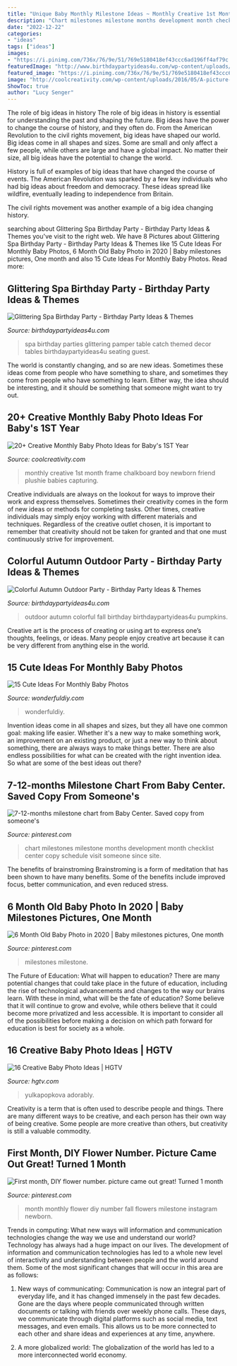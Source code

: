 ```yaml
---
title: "Unique Baby Monthly Milestone Ideas ~ Monthly Creative 1st Month Frame Chalkboard Boy Newborn Friend Plushie Babies Capturing"
description: "Chart milestones milestone months development month checklist center copy schedule visit someone since site"
date: "2022-12-22"
categories:
- "ideas"
tags: ["ideas"]
images:
- "https://i.pinimg.com/736x/76/9e/51/769e5180418ef43ccc6ad196ff4af79c.jpg"
featuredImage: "http://www.birthdaypartyideas4u.com/wp-content/uploads/2016/09/Colorful-Autumn-Outdoor-Party-Pumpkins-600x899.jpg"
featured_image: "https://i.pinimg.com/736x/76/9e/51/769e5180418ef43ccc6ad196ff4af79c.jpg"
image: "http://coolcreativity.com/wp-content/uploads/2016/05/A-picture-frame-and-a-plushie-friend.jpg"
ShowToc: true
author: "Lucy Senger"
---
```



The role of big ideas in history
The role of big ideas in history is essential for understanding the past and shaping the future. Big ideas have the power to change the course of history, and they often do. From the American Revolution to the civil rights movement, big ideas have shaped our world.
Big ideas come in all shapes and sizes. Some are small and only affect a few people, while others are large and have a global impact. No matter their size, all big ideas have the potential to change the world.

History is full of examples of big ideas that have changed the course of events. The American Revolution was sparked by a few key individuals who had big ideas about freedom and democracy. These ideas spread like wildfire, eventually leading to independence from Britain.

The civil rights movement was another example of a big idea changing history.

	

		
searching about Glittering Spa Birthday Party - Birthday Party Ideas &amp; Themes you've visit to the right web. We have 8 Pictures about Glittering Spa Birthday Party - Birthday Party Ideas &amp; Themes like 15 Cute Ideas For Monthly Baby Photos, 6 Month Old Baby Photo in 2020 | Baby milestones pictures, One month and also 15 Cute Ideas For Monthly Baby Photos. Read more:
		
    
## Glittering Spa Birthday Party - Birthday Party Ideas &amp; Themes

<img loading=lazy src="http://www.birthdaypartyideas4u.com/wp-content/uploads/2017/04/Glittering-Spa-Birthday-Party-Guest-Seating-600x898.jpg" onerror="this.onerror=null;this.src='https://tse3.mm.bing.net/th?id=OIP.XPZu39Tkk8FLphVH7Xd44AHaLF&amp;pid=15.1';" alt="Glittering Spa Birthday Party - Birthday Party Ideas &amp; Themes">

_Source: birthdaypartyideas4u.com_

>spa birthday parties glittering pamper table catch themed decor tables birthdaypartyideas4u seating guest. 

	

The world is constantly changing, and so are new ideas. Sometimes these ideas come from people who have something to share, and sometimes they come from people who have something to learn. Either way, the idea should be interesting, and it should be something that someone might want to try out.

    
## 20+ Creative Monthly Baby Photo Ideas For Baby&#039;s 1ST Year

<img loading=lazy src="http://coolcreativity.com/wp-content/uploads/2016/05/A-picture-frame-and-a-plushie-friend.jpg" onerror="this.onerror=null;this.src='https://tse1.mm.bing.net/th?id=OIP.Gx8tE2JBouyCFinx30OCJwHaHa&amp;pid=15.1';" alt="20+ Creative Monthly Baby Photo Ideas for Baby&#039;s 1ST Year">

_Source: coolcreativity.com_

>monthly creative 1st month frame chalkboard boy newborn friend plushie babies capturing. 

	

Creative individuals are always on the lookout for ways to improve their work and express themselves. Sometimes their creativity comes in the form of new ideas or methods for completing tasks. Other times, creative individuals may simply enjoy working with different materials and techniques. Regardless of the creative outlet chosen, it is important to remember that creativity should not be taken for granted and that one must continuously strive for improvement.

    
## Colorful Autumn Outdoor Party - Birthday Party Ideas &amp; Themes

<img loading=lazy src="http://www.birthdaypartyideas4u.com/wp-content/uploads/2016/09/Colorful-Autumn-Outdoor-Party-Pumpkins-600x899.jpg" onerror="this.onerror=null;this.src='https://tse4.mm.bing.net/th?id=OIP.MnmxPksGunYo6anxQx47GQHaLG&amp;pid=15.1';" alt="Colorful Autumn Outdoor Party - Birthday Party Ideas &amp; Themes">

_Source: birthdaypartyideas4u.com_

>outdoor autumn colorful fall birthday birthdaypartyideas4u pumpkins. 

	

Creative art is the process of creating or using art to express one’s thoughts, feelings, or ideas. Many people enjoy creative art because it can be very different from anything else in the world.

    
## 15 Cute Ideas For Monthly Baby Photos

<img loading=lazy src="https://cdn.wonderfuldiy.com/wp-content/uploads/2016/04/A-pillow-and-a-pin.jpeg" onerror="this.onerror=null;this.src='https://tse4.mm.bing.net/th?id=OIP.5aYSavxJNS-KIiTzbNtp1gHaEj&amp;pid=15.1';" alt="15 Cute Ideas For Monthly Baby Photos">

_Source: wonderfuldiy.com_

>wonderfuldiy. 

	

Invention ideas come in all shapes and sizes, but they all have one common goal: making life easier. Whether it's a new way to make something work, an improvement on an existing product, or just a new way to think about something, there are always ways to make things better. There are also endless possibilities for what can be created with the right invention idea. So what are some of the best ideas out there?

    
## 7-12-months Milestone Chart From Baby Center. Saved Copy From Someone&#039;s

<img loading=lazy src="https://s-media-cache-ak0.pinimg.com/736x/74/d5/5e/74d55e1877296b66566978658b2c6301.jpg" onerror="this.onerror=null;this.src='https://tse3.mm.bing.net/th?id=OIP.EyU0wyiOCf0mXW8840LcEgHaD4&amp;pid=15.1';" alt="7-12-months milestone chart from Baby Center. Saved copy from someone&#039;s">

_Source: pinterest.com_

>chart milestones milestone months development month checklist center copy schedule visit someone since site. 

	

The benefits of brainstroming
Brainstroming is a form of meditation that has been shown to have many benefits. Some of the benefits include improved focus, better communication, and even reduced stress.

    
## 6 Month Old Baby Photo In 2020 | Baby Milestones Pictures, One Month

<img loading=lazy src="https://i.pinimg.com/736x/76/9e/51/769e5180418ef43ccc6ad196ff4af79c.jpg" onerror="this.onerror=null;this.src='https://tse2.mm.bing.net/th?id=OIP.1bGWhYR4OA0pU7P2S4BrYgHaJ3&amp;pid=15.1';" alt="6 Month Old Baby Photo in 2020 | Baby milestones pictures, One month">

_Source: pinterest.com_

>milestones milestone. 

	

The Future of Education: What will happen to education?
There are many potential changes that could take place in the future of education, including the rise of technological advancements and changes to the way our brains learn. With these in mind, what will be the fate of education? Some believe that it will continue to grow and evolve, while others believe that it could become more privatized and less accessible. It is important to consider all of the possibilities before making a decision on which path forward for education is best for society as a whole.

    
## 16 Creative Baby Photo Ideas | HGTV

<img loading=lazy src="https://hgtvhome.sndimg.com/content/dam/images/hgtv/stock/2019/10/7/0/iStock-497102723-baby-bumblebee-costume.jpg.rend.hgtvcom.966.725.suffix/1571759132220.jpeg" onerror="this.onerror=null;this.src='https://tse1.mm.bing.net/th?id=OIP.6iBoHRz7y1xH6T4S6OlWNgHaFj&amp;pid=15.1';" alt="16 Creative Baby Photo Ideas | HGTV">

_Source: hgtv.com_

>yulkapopkova adorably. 

	

Creativity is a term that is often used to describe people and things. There are many different ways to be creative, and each person has their own way of being creative. Some people are more creative than others, but creativity is still a valuable commodity.

    
## First Month, DIY Flower Number. Picture Came Out Great! Turned 1 Month

<img loading=lazy src="https://i.pinimg.com/originals/e7/74/13/e774131942b0c2e90e1e11270be908c1.jpg" onerror="this.onerror=null;this.src='https://tse4.mm.bing.net/th?id=OIP.5r9fPxL95BdnIpNmL_2X-gHaHa&amp;pid=15.1';" alt="First month, DIY flower number. picture came out great! Turned 1 month">

_Source: pinterest.com_

>month monthly flower diy number fall flowers milestone instagram newborn. 

	

Trends in computing: What new ways will information and communication technologies change the way we use and understand our world?
Technology has always had a huge impact on our lives. The development of information and communication technologies has led to a whole new level of interactivity and understanding between people and the world around them. Some of the most significant changes that will occur in this area are as follows:
1) New ways of communicating: Communication is now an integral part of everyday life, and it has changed immensely in the past few decades. Gone are the days where people communicated through written documents or talking with friends over weekly phone calls. These days, we communicate through digital platforms such as social media, text messages, and even emails. This allows us to be more connected to each other and share ideas and experiences at any time, anywhere.

2) A more globalized world: The globalization of the world has led to a more interconnected world economy.

